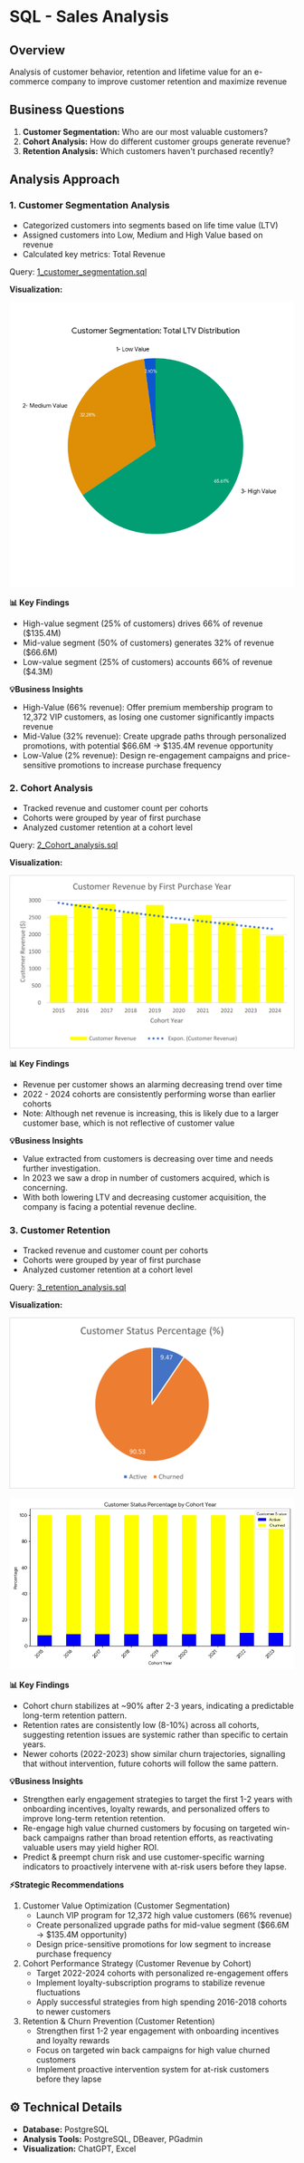 # SQL - Sales Analysis

## Overview
Analysis of customer behavior, retention and lifetime value for an e-commerce company to improve customer retention and maximize revenue

## Business Questions
1. **Customer Segmentation:** Who are our most valuable customers?
2. **Cohort Analysis:** How do different customer groups generate revenue?
3. **Retention Analysis:** Which customers haven't purchased recently?

## Analysis Approach

### 1. Customer Segmentation Analysis
- Categorized customers into segments based on life time value (LTV)
- Assigned customers into Low, Medium and High Value based on revenue
- Calculated key metrics: Total Revenue

Query: [1_customer_segmentation.sql](/1_customer_segmentation.sql)


**Visualization:**

![Customer Segmentation LTV Distribution](/images/segmentation_ltv_distr.png)

**📊 Key Findings**
- High-value segment (25% of customers) drives 66% of revenue ($135.4M) 
- Mid-value segment (50% of customers) generates 32% of revenue ($66.6M)
- Low-value segment (25% of customers) accounts 66% of revenue ($4.3M) 

**💡Business Insights**
- High-Value (66% revenue): Offer premium membership program to 12,372 VIP customers, as losing one customer significantly impacts revenue
- Mid-Value (32% revenue): Create upgrade paths through personalized promotions, with potential $66.6M -> $135.4M revenue opportunity
- Low-Value (2% revenue): Design re-engagement campaigns and price-sensitive promotions to increase purchase frequency



### 2. Cohort Analysis
- Tracked revenue and customer count per cohorts
- Cohorts were grouped by year of first purchase
- Analyzed customer retention at a cohort level


Query: [2_Cohort_analysis.sql](/2_cohort_analysis.sql)


**Visualization:**

![Cohort Analysis](/images/Customer_Revenue_Cohort.png)

**📊 Key Findings**
- Revenue per customer shows an alarming decreasing trend over time
- 2022 - 2024 cohorts are consistently performing worse than earlier cohorts
- Note: Although net revenue is increasing, this is likely due to a larger customer base, which is not reflective of customer value

**💡Business Insights**
- Value extracted from customers is decreasing over time and needs further investigation.
- In 2023 we saw a drop in number of customers acquired, which is concerning.
- With both lowering LTV and decreasing customer acquisition, the company is facing a potential revenue decline.

### 3. Customer Retention
- Tracked revenue and customer count per cohorts
- Cohorts were grouped by year of first purchase
- Analyzed customer retention at a cohort level


Query: [3_retention_analysis.sql](/3_retention_analysis.sql)

**Visualization:**

![Retention Analysis](/images/churned%20pct.png)

![Retention Analysis](/images/cust_retention_chart.png)

**📊 Key Findings**
- Cohort churn stabilizes at ~90% after 2-3 years, indicating a predictable long-term retention pattern.
- Retention rates are consistently low (8-10%) across all cohorts, suggesting retention issues are systemic rather than specific to certain years.
- Newer cohorts (2022-2023) show similar churn trajectories, signalling that without intervention, future cohorts will follow the same pattern.

**💡Business Insights**
- Strengthen early engagement strategies to target the first 1-2 years with onboarding incentives, loyalty rewards, and personalized offers to improve long-term retention retention.
- Re-engage high value churned customers by focusing on targeted win-back campaigns rather than broad retention efforts, as reactivating valuable users may yield higher ROI.
- Predict & preempt churn risk and use customer-specific warning indicators to proactively intervene with at-risk users before they lapse.

**⚡Strategic Recommendations**
1. Customer Value Optimization (Customer Segmentation)
    - Launch VIP program for 12,372 high value customers (66% revenue)
    - Create personalized upgrade paths for mid-value segment ($66.6M -> $135.4M opportunity)
    - Design price-sensitive promotions for low segment to increase purchase frequency
2. Cohort Performance Strategy (Customer Revenue by Cohort)
    - Target 2022-2024 cohorts with personalized re-engagement offers
    - Implement loyalty-subscription programs to stabilize revenue fluctuations
    - Apply successful strategies from high spending 2016-2018 cohorts to newer customers
3. Retention & Churn Prevention (Customer Retention)
    - Strengthen first 1-2 year engagement with onboarding incentives and loyalty rewards
    - Focus on targeted win back campaigns for high value churned customers
    - Implement proactive intervention system for at-risk customers before they lapse

## ⚙️ Technical Details
- **Database:** PostgreSQL
- **Analysis Tools:** PostgreSQL, DBeaver, PGadmin
- **Visualization:** ChatGPT, Excel